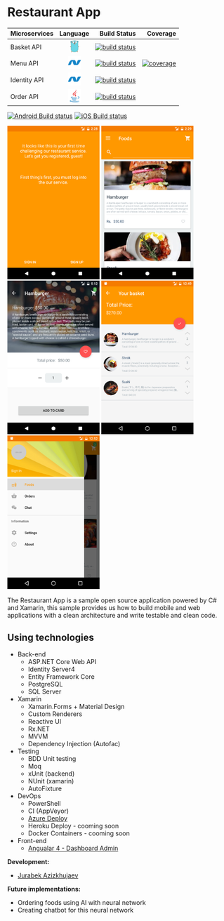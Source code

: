 # Restaurant App

| Microservices | Language      | Build Status| Coverage |
| ------------- |:-------------:| -----------:| --------:|
| Basket API    |  <img src="art/golang.svg" width="20"/>     |[![build status](https://jurabek.github.io/restaurant-badges/basket_api_build_status.svg?sanitize=true)](https://gitlab.com/Jurabek/Restaurant-App/pipelines)|
| Menu API      | <img src="art/dotnet.svg" width="30"/>    | [![build status](https://jurabek.github.io/restaurant-badges/menu_api_build_status.svg?sanitize=true)](https://gitlab.com/Jurabek/Restaurant-App/pipelines) | [![coverage](https://jurabek.github.io/restaurant-badges//menu_api_coverage.svg?sanitize=true)](https://gitlab.com/Jurabek/Restaurant-App/pipelines) |
| Identity API | <img src="art/dotnet.svg" width="30"/> | [![build status](https://jurabek.github.io/restaurant-badges/identity_api_build_status.svg?sanitize=true)](https://gitlab.com/Jurabek/Restaurant-App/pipelines) |
| Order API | <img src="art/java.svg" width="30"/> |[![build status](https://jurabek.github.io/restaurant-badges/order_api_build_status.svg?sanitize=true)](https://gitlab.com/Jurabek/Restaurant-App/pipelines) |

[![Android Build status](https://build.appcenter.ms/v0.1/apps/ae1793a8-cb35-40cc-a5db-583847244261/branches/develop/badge)](https://appcenter.ms)
[![iOS Build status](https://build.appcenter.ms/v0.1/apps/9a0e12b9-f5cc-4a2c-8d54-f09e48cffd86/branches/develop/badge)](https://appcenter.ms)


<img src="art/1.png" width="210"/> <img src="art/2.png" width="210"/> <img src="art/3.png" width="210"/> <img src="art/4.png" width="210"/> <img src="art/5.png" width="210"/>

The Restaurant App is a sample open source application powered by C# and Xamarin, this sample provides us how to build mobile and web applications with a clean architecture and write testable and clean code.

## Using technologies

* Back-end
  * ASP.NET Core Web API
  * Identity Server4
  * Entity Framework Core
  * PostgreSQL
  * SQL Server
* Xamarin
  * Xamarin.Forms + Material Design
  * Custom Renderers
  * Reactive UI
  * Rx.NET
  * MVVM
  * Dependency Injection (Autofac)
* Testing
  * BDD Unit testing
  * Moq
  * xUnit (backend)
  * NUnit (xamarin)
  * AutoFixture
* DevOps
  * PowerShell
  * CI (AppVeyor)
  * [Azure Deploy](https://restaurantserverapi.azurewebsites.net/)
  * Heroku Deploy - cooming soon
  * Docker Containers - cooming soon
* Front-end
  * [Angualar 4 - Dashboard Admin](https://github.com/Jurabek/Restaurant-App-Dashboard)

**Development:**

* [Jurabek Azizkhujaev](https://github.com/jurabek)

**Future implementations:**

* Ordering foods using AI with neural network
* Creating chatbot for this neural network
